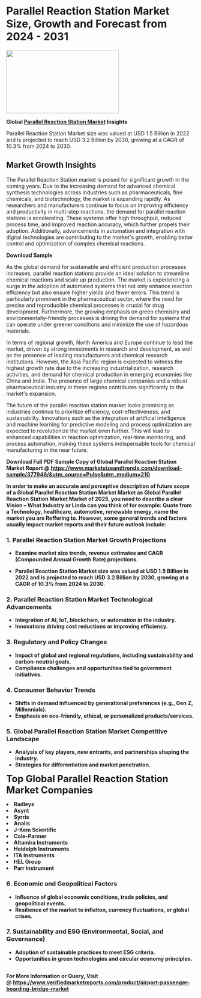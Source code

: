 <H1>Parallel Reaction Station Market Size, Growth and Forecast from 2024 - 2031</H1><img class="aligncenter size-medium wp-image-584254" src="https://thirdeyenews.in/wp-content/uploads/2024/09/Global-Market-Research-300x168.jpeg" alt="" width="300" height="168" /><p><strong>Global&nbsp;<a href="https://www.marketsizeandtrends.com/download-sample/377946/&amp;utm_source=Pulse&amp;utm_medium=210">Parallel Reaction Station Market</a> Insights</strong></p><p>Parallel Reaction Station Market size was valued at USD 1.5 Billion in 2022 and is projected to reach USD 3.2 Billion by 2030, growing at a CAGR of 10.3% from 2024 to 2030.</p><p><h2>Market Growth Insights</h2> <p>The Parallel Reaction Station market is poised for significant growth in the coming years. Due to the increasing demand for advanced chemical synthesis technologies across industries such as pharmaceuticals, fine chemicals, and biotechnology, the market is expanding rapidly. As researchers and manufacturers continue to focus on improving efficiency and productivity in multi-step reactions, the demand for parallel reaction stations is accelerating. These systems offer high throughput, reduced process time, and improved reaction accuracy, which further propels their adoption. Additionally, advancements in automation and integration with digital technologies are contributing to the market's growth, enabling better control and optimization of complex chemical reactions.</p> <p><strong>Download Sample</strong></p> <p>As the global demand for sustainable and efficient production processes increases, parallel reaction stations provide an ideal solution to streamline chemical reactions and scale up production. The market is experiencing a surge in the adoption of automated systems that not only enhance reaction efficiency but also ensure higher yields and fewer errors. This trend is particularly prominent in the pharmaceutical sector, where the need for precise and reproducible chemical processes is crucial for drug development. Furthermore, the growing emphasis on green chemistry and environmentally-friendly processes is driving the demand for systems that can operate under greener conditions and minimize the use of hazardous materials.</p> <p>In terms of regional growth, North America and Europe continue to lead the market, driven by strong investments in research and development, as well as the presence of leading manufacturers and chemical research institutions. However, the Asia Pacific region is expected to witness the highest growth rate due to the increasing industrialization, research activities, and demand for chemical production in emerging economies like China and India. The presence of large chemical companies and a robust pharmaceutical industry in these regions contributes significantly to the market's expansion.</p> <p>The future of the parallel reaction station market looks promising as industries continue to prioritize efficiency, cost-effectiveness, and sustainability. Innovations such as the integration of artificial intelligence and machine learning for predictive modeling and process optimization are expected to revolutionize the market even further. This will lead to enhanced capabilities in reaction optimization, real-time monitoring, and process automation, making these systems indispensable tools for chemical manufacturing in the near future.</p> <p><strong></p><p><span class=""><strong>Download Full PDF Sample Copy of Global Parallel Reaction Station Market Report</strong> @ <a href="https://www.marketsizeandtrends.com/download-sample/377946/&amp;utm_source=Pulse&amp;utm_medium=210" target="_blank">https://www.marketsizeandtrends.com/download-sample/377946/&amp;utm_source=Pulse&amp;utm_medium=210</a></span></p><p>In order to make an accurate and perceptive description of future scope of a Global&nbsp;Parallel Reaction Station Market Market as Global&nbsp;Parallel Reaction Station Market Market of 2025, you need to describe a clear Vision &ndash; What Industry or Linda can you think of for example: Quote from a Technology, healthcare, automotive, renewable energy, name the market you are Reffering to. However, some general trends and factors usually impact market reports and their future outlook include:</p><h3>1.&nbsp;<strong>Parallel Reaction Station Market Growth Projections</strong></h3><ul><li>Examine market size trends, revenue estimates and CAGR (Compounded Annual Growth Rate) projections.</li><li><p>Parallel Reaction Station Market size was valued at USD 1.5 Billion in 2022 and is projected to reach USD 3.2 Billion by 2030, growing at a CAGR of 10.3% from 2024 to 2030.</p></li></ul><h3>2.&nbsp;<strong>Parallel Reaction Station Market Technological Advancements</strong></h3><ul><li>Integration of AI, IoT, blockchain, or automation in the industry.</li><li>Innovations driving cost reductions or improving efficiency.</li></ul><h3>3.&nbsp;<strong>Regulatory and Policy Changes</strong></h3><ul><li>Impact of global and regional regulations, including sustainability and carbon-neutral goals.</li><li>Compliance challenges and opportunities tied to government initiatives.</li></ul><h3>4.&nbsp;<strong>Consumer Behavior Trends</strong></h3><ul><li>Shifts in demand influenced by generational preferences (e.g., Gen Z, Millennials).</li><li>Emphasis on eco-friendly, ethical, or personalized products/services.</li></ul><h3>5.&nbsp;<strong>Global Parallel Reaction Station Market Competitive Landscape</strong></h3><ul><li>Analysis of key players, new entrants, and partnerships shaping the industry.</li><li>Strategies for differentiation and market penetration.</li></ul><p data-pm-slice="1 1 []"><span style="color: inherit; font-family: inherit; font-size: 25px;">Top Global Parallel Reaction Station Market Companies</span></p><div class="" data-test-id=""><p><li>Radleys</li><li> Asynt</li><li> Syrris</li><li> Analis</li><li> J-Kem Scientific</li><li> Cole-Parmer</li><li> Altamira Instruments</li><li> Heidolph Instruments</li><li> ITA Instruments</li><li> HEL Group</li><li> Parr Instrument</li></p></div><h3>6.&nbsp;<strong>Economic and Geopolitical Factors</strong></h3><ul><li>Influence of global economic conditions, trade policies, and geopolitical events.</li><li>Resilience of the market to inflation, currency fluctuations, or global crises.</li></ul><h3>7.&nbsp;<strong>Sustainability and ESG (Environmental, Social, and Governance)</strong></h3><ul><li>Adoption of sustainable practices to meet ESG criteria.</li><li>Opportunities in green technologies and circular economy principles.</li></ul><h2><strong style="font-size: 14px;">For More Information or Query, Visit @&nbsp;</strong><a style="background-color: #ffffff; font-size: 14px;" href="https://www.marketsizeandtrends.com/report/parallel-reaction-station-market/" target="_blank">https://www.verifiedmarketreports.com/product/airport-passenger-boarding-bridge-market</a></h2>
